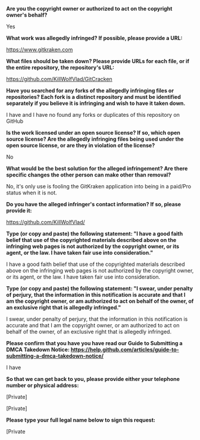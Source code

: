 __Are you the copyright owner or authorized to act on the copyright owner's behalf?__

Yes

__What work was allegedly infringed? If possible, please provide a URL:__

https://www.gitkraken.com

__What files should be taken down? Please provide URLs for each file, or if the entire repository, the repository's URL:__

https://github.com/KillWolfVlad/GitCracken

__Have you searched for any forks of the allegedly infringing files or repositories? Each fork is a distinct repository and must be identified separately if you believe it is infringing and wish to have it taken down.__

I have and I have no found any forks or duplicates of this repository on GitHub

__Is the work licensed under an open source license? If so, which open source license? Are the allegedly infringing files being used under the open source license, or are they in violation of the license?__

No

__What would be the best solution for the alleged infringement? Are there specific changes the other person can make other than removal?__

No, it's only use is fooling the GitKraken application into being in a paid/Pro status when it is not.

__Do you have the alleged infringer's contact information? If so, please provide it:__

https://github.com/KillWolfVlad/

__Type (or copy and paste) the following statement: "I have a good faith belief that use of the copyrighted materials described above on the infringing web pages is not authorized by the copyright owner, or its agent, or the law. I have taken fair use into consideration."__

I have a good faith belief that use of the copyrighted materials described above on the infringing web pages is not authorized by the copyright owner, or its agent, or the law. I have taken fair use into consideration.

__Type (or copy and paste) the following statement: "I swear, under penalty of perjury, that the information in this notification is accurate and that I am the copyright owner, or am authorized to act on behalf of the owner, of an exclusive right that is allegedly infringed."__

I swear, under penalty of perjury, that the information in this notification is accurate and that I am the copyright owner, or am authorized to act on behalf of the owner, of an exclusive right that is allegedly infringed.

__Please confirm that you have you have read our Guide to Submitting a DMCA Takedown Notice: https://help.github.com/articles/guide-to-submitting-a-dmca-takedown-notice/__

I have

__So that we can get back to you, please provide either your telephone number or physical address:__

[Private]

[Private]

__Please type your full legal name below to sign this request:__

[Private
